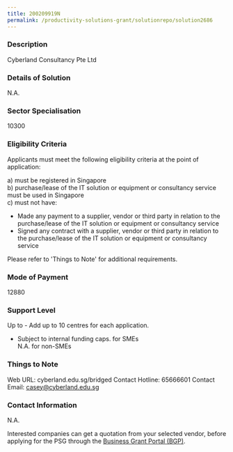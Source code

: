 ```yaml
---
title: 200209919N
permalink: /productivity-solutions-grant/solutionrepo/solution2686
---
```


### Description

Cyberland Consultancy Pte Ltd

### Details of Solution

N.A.

### Sector Specialisation

 10300 

### Eligibility Criteria

Applicants must meet the following eligibility criteria at the point of application:

a) must be registered in Singapore <br>
b) purchase/lease of the IT solution or equipment or consultancy service must be used in Singapore <br>
c) must not have:
- Made any payment to a supplier, vendor or third party in relation to the purchase/lease of the IT solution or equipment or consultancy service
- Signed any contract with a supplier, vendor or third party in relation to the purchase/lease of the IT solution or equipment or consultancy service

Please refer to 'Things to Note' for additional requirements.

### Mode of Payment
12880

### Support Level
Up to  - Add up to 10 centres for each application.

- Subject to internal funding caps. for SMEs <br>
N.A. for non-SMEs

### Things to Note
Web URL: cyberland.edu.sg/bridged 
Contact Hotline: 65666601 
Contact Email: casey@cyberland.edu.sg 


### Contact Information
N.A.

Interested companies can get a quotation from your selected vendor, before applying for the PSG through the <a target='_blank' rel='noopener' href='https://www.businessgrants.gov.sg/'>Business Grant Portal (BGP)</a>.
